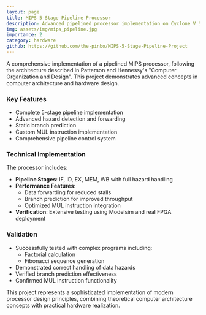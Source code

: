 ```yaml
---
layout: page
title: MIPS 5-Stage Pipeline Processor
description: Advanced pipelined processor implementation on Cyclone V SoC FPGA
img: assets/img/mips_pipeline.jpg
importance: 2
category: hardware
github: https://github.com/the-pinbo/MIPS-5-Stage-Pipeline-Project
---
```


A comprehensive implementation of a pipelined MIPS processor, following the architecture described in Patterson and Hennessy's "Computer Organization and Design". This project demonstrates advanced concepts in computer architecture and hardware design.

### Key Features

- Complete 5-stage pipeline implementation
- Advanced hazard detection and forwarding
- Static branch prediction
- Custom MUL instruction implementation
- Comprehensive pipeline control system

### Technical Implementation

The processor includes:

- **Pipeline Stages**: IF, ID, EX, MEM, WB with full hazard handling
- **Performance Features**:
  - Data forwarding for reduced stalls
  - Branch prediction for improved throughput
  - Optimized MUL instruction integration
- **Verification**: Extensive testing using Modelsim and real FPGA deployment

### Validation

- Successfully tested with complex programs including:
  - Factorial calculation
  - Fibonacci sequence generation
- Demonstrated correct handling of data hazards
- Verified branch prediction effectiveness
- Confirmed MUL instruction functionality

This project represents a sophisticated implementation of modern processor design principles, combining theoretical computer architecture concepts with practical hardware realization.
